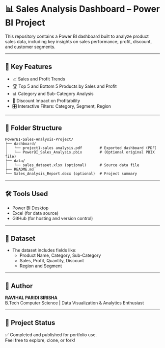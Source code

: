 
# 📊 Sales Analysis Dashboard – Power BI Project

This repository contains a Power BI dashboard built to analyze product sales data, including key insights on sales performance, profit, discount, and customer segments.

---

## 🧾 Key Features

- 📈 Sales and Profit Trends
- 🏆 Top 5 and Bottom 5 Products by Sales and Profit
- 📊 Category and Sub-Category Analysis
- 🎯 Discount Impact on Profitability
- 🎛️ Interactive Filters: Category, Segment, Region

---

## 📁 Folder Structure

```
PowerBI-Sales-Analysis-Project/
├── dashboard/
│   └── project1-sales analysis.pdf        # Exported dashboard (PDF)
│   └── PowerBI_Sales_Analysis.pbix        # (Optional original PBIX file)
├── data/
│   └── sales_dataset.xlsx (optional)      # Source data file
├── README.md
└── Sales_Analysis_Report.docx (optional)  # Project summary
```

---

## 🛠️ Tools Used

- Power BI Desktop
- Excel (for data source)
- GitHub (for hosting and version control)

---

## 📎 Dataset

- The dataset includes fields like:
  - Product Name, Category, Sub-Category
  - Sales, Profit, Quantity, Discount
  - Region and Segment

---

## 👤 Author

**RAVIHAL PARIDI SIRISHA**  
B.Tech Computer Science | Data Visualization & Analytics Enthusiast

---

## 🚀 Project Status

✅ Completed and published for portfolio use.  
Feel free to explore, clone, or fork!
